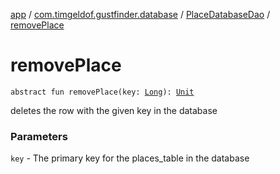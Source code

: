 [app](../../index.md) / [com.timgeldof.gustfinder.database](../index.md) / [PlaceDatabaseDao](index.md) / [removePlace](./remove-place.md)

# removePlace

`abstract fun removePlace(key: `[`Long`](https://kotlinlang.org/api/latest/jvm/stdlib/kotlin/-long/index.html)`): `[`Unit`](https://kotlinlang.org/api/latest/jvm/stdlib/kotlin/-unit/index.html)

deletes the row with the given key in the database

### Parameters

`key` - The primary key for the places_table in the database
